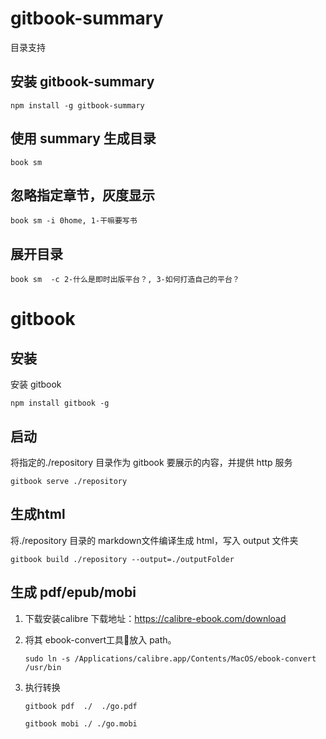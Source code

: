 
# gitbook-summary
目录支持
## 安装 gitbook-summary
```shell
npm install -g gitbook-summary
```
## 使用 summary 生成目录
```shell
book sm
```
## 忽略指定章节，灰度显示
```shell
book sm -i 0home, 1-干嘛要写书
```
## 展开目录
```
book sm  -c 2-什么是即时出版平台？, 3-如何打造自己的平台？
```

# gitbook
## 安装
安装 gitbook
```shell
npm install gitbook -g
```
## 启动
将指定的./repository 目录作为 gitbook 要展示的内容，并提供 http 服务
```shell
gitbook serve ./repository
```
## 生成html
将./repository 目录的 markdown文件编译生成 html，写入 output 文件夹
```shell
gitbook build ./repository --output=./outputFolder
```

## 生成 pdf/epub/mobi
1. 下载安装calibre
    下载地址：https://calibre-ebook.com/download
2. 将其 ebook-convert工具放入 path。
    ```
    sudo ln -s /Applications/calibre.app/Contents/MacOS/ebook-convert /usr/bin
    ```
3. 执行转换

    ```shell
    gitbook pdf  ./  ./go.pdf
    ```

    ```shell
    gitbook mobi ./ ./go.mobi
    ```
